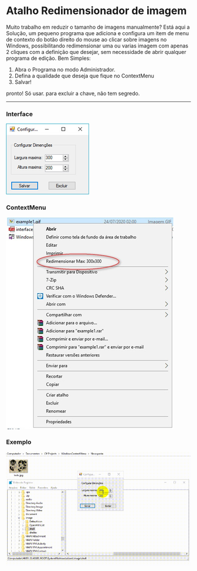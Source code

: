 Atalho Redimensionador de imagem
============================
Muito trabalho em reduzir o tamanho de imagens manualmente?
Está aqui a Solução, um pequeno programa que adiciona e configura um item de menu de contexto do botão direito do mouse ao clicar sobre imagens no Windows, 
possibilitando redimensionar uma ou varias imagem com apenas 2 cliques com a definição que desejar, sem necessidade de abrir qualquer programa de edição.
Bem Simples:
1. Abra o Programa no modo Administrador.
2. Defina a qualidade que deseja que fique no ContextMenu
3. Salvar!

pronto! Só usar. para excluir a chave, não tem segredo.
 
--------------------------------
### Interface
![](interface.jpg)

### ContextMenu
![](contextMenu.jpg)  

### Exemplo
![](example1.gif) 
